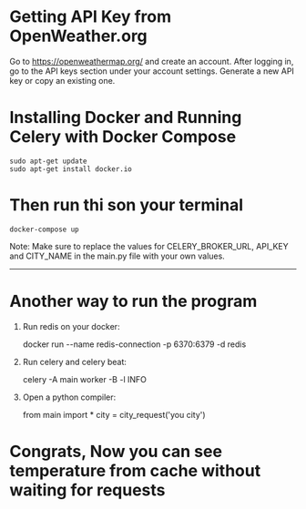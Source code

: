 <h1>Getting API Key from OpenWeather.org</h1>

Go to https://openweathermap.org/ and create an account.
After logging in, go to the API keys section under your account settings.
Generate a new API key or copy an existing one.

<h1>Installing Docker and Running Celery with Docker Compose</h1>


    sudo apt-get update
    sudo apt-get install docker.io

# Then run thi son your terminal
    
    docker-compose up

Note: Make sure to replace the values for CELERY_BROKER_URL, API_KEY and CITY_NAME in the main.py file with your own values.
________________________________________________________

<h1>Another way to run the program</h1>

1) Run redis on your docker:
    
    

    docker run --name redis-connection -p 6370:6379 -d redis

2) Run celery and celery beat:


    celery -A main worker -B -l INFO

3) Open a python compiler:

    
    from main import *
    city = city_request('you city')

# Congrats, Now you can see temperature  from cache without waiting for requests
